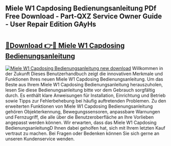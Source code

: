 ## Miele W1 Capdosing Bedienungsanleitung PDf Free Download - Part-QXZ Service Owner Guide - User Repair Edition GAyHs

# <h2><a href="http://df4k6e.blite.top/?on=Miele+W1+Capdosing+Bedienungsanleitung">🔗Download 👉🔴 Miele W1 Capdosing Bedienungsanleitung</a></h2>

[![Miele W1 Capdosing Bedienungsanleitung new download](https://i.imgur.com/lujVjoI.png)](http://df4k6e.blite.top/?on=Miele+W1+Capdosing+Bedienungsanleitung)
Willkommen in der Zukunft Dieses Benutzerhandbuch zeigt die innovativen Merkmale und Funktionen Ihres neuen Miele W1 Capdosing Bedienungsanleitung. Um das Beste aus Ihrem Miele W1 Capdosing Bedienungsanleitung herauszuholen, lesen Sie diese Bedienungsanleitung bitte vor dem Gebrauch sorgfältig durch. Es enthält klare Anweisungen für Installation, Einrichtung und Betrieb sowie Tipps zur Fehlerbehebung bei häufig auftretenden Problemen. Zu den erweiterten Funktionen von Miele W1 Capdosing Bedienungsanleitung gehören Objekterkennung, Bewegungssensoren, anpassbare Warnungen und Fernzugriff, die alle über die Benutzeroberfläche an Ihre Vorlieben angepasst werden können. Wir erwarten, dass das Miele W1 Capdosing BedienungsanleitungD Ihnen dabei geholfen hat, sich mit Ihrem letzten Kauf vertraut zu machen. Bei Fragen oder Bedenken können Sie sich gerne an unseren Kundenservice wenden.
